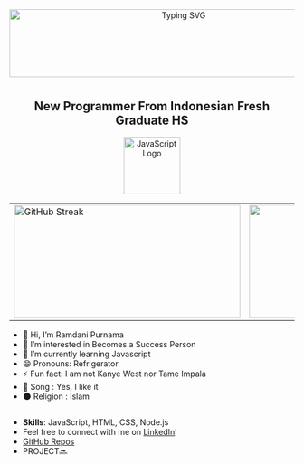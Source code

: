 <div align="center">
  <a href="https://git.io/typing-svg">
    <img src="font=Times+New+Roman&weight=500&duration=4000&pause=1000&color=F39C12&background=##00000000&center=true&width=435&lines=Assalamu'alaikum;Welcome+To+My+GitHub+Profiles!+" alt="Typing SVG" width="600" height="120" />
  </a>
</div>

# <h2 align="center">New Programmer From Indonesian Fresh Graduate HS</h2>

<p align="center">
<img src="https://upload.wikimedia.org/wikipedia/commons/6/6a/JavaScript-logo.png" alt="JavaScript Logo" width="100"/>
</p>

<table>
  <tr>
    <!-- Gambar di Kiri -->
    <td align="left" width="50%">
      <a href="https://git.io/streak-stats">
        <img src="https://streak-stats.demolab.com?user=Ramdani%20&theme=iceberg&hide_border=true" alt="GitHub Streak" width="400" height="200" />
      </a>
    </td>
    <!-- Gambar di Kanan -->
    <td align="right" width="50%">
      <img src="https://github-readme-stats.vercel.app/api/top-langs/?username=Ramdaniprnm&theme=gotham&show_icons=true&hide_border=true&layout=compact" alt="Top Languages" width="400" height="200" />
    </td>
  </tr>
</table>


- 👋 Hi, I’m Ramdani Purnama
- 👀 I’m interested in Becomes a Success Person
- 🌱 I’m currently learning Javascript
- 😄 Pronouns: Refrigerator 
- ⚡ Fun fact: I am not Kanye West nor Tame Impala
- 🎵 Song : Yes, I like it
- 🌑 Religion : Islam

##

- **Skills**: JavaScript, HTML, CSS, Node.js
- Feel free to connect with me on [LinkedIn](https://www.linkedin.com/in/ramdani-purnama-9312b8312/?trk=opento_sprofile_pfeditor)!
- [GitHub Repos](https://github.com/ramdaniprnm)
- PROJECT🔜
<!---
ramdanipurnama/ramdani is a Human Being, This is My Overview repository 
--->

